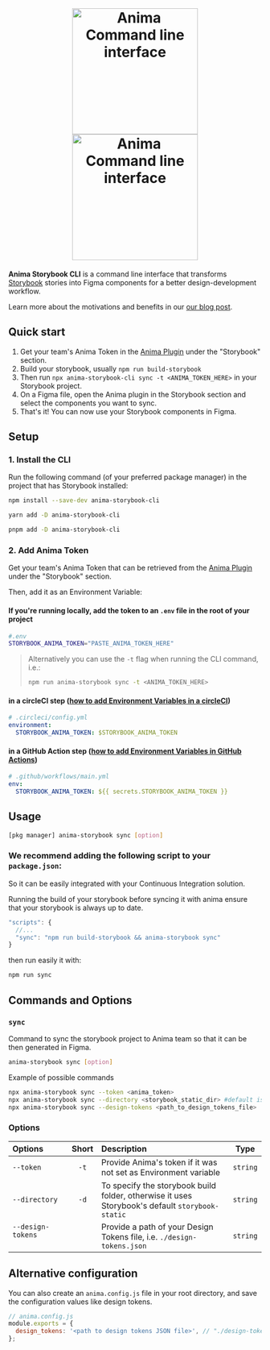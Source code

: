 <div align="center">
<br />
  <h1>
  <img src="https://user-images.githubusercontent.com/1323193/201663351-171f5916-bf03-44e0-9d9a-f5c69d3e3ec8.svg#gh-light-mode-only" width="250" alt="Anima Command line interface" />
  <img src="https://user-images.githubusercontent.com/1323193/201663360-76c32bdb-c4e4-43af-bcf7-5db760c9b71f.svg#gh-dark-mode-only" width="250" alt="Anima Command line interface" />
</h1>
</div>

**Anima Storybook CLI** is a command line interface that transforms [Storybook](https://storybook.js.org) stories into Figma components for a better design-development workflow.

Learn more about the motivations and benefits in our [our blog post](https://blog.animaapp.com/design-with-your-live-code-components-7f61e99b9bf0).

## Quick start
1. Get your team's Anima Token in the [Anima Plugin](https://www.figma.com/community/plugin/857346721138427857) under the "Storybook" section.
2. Build your storybook, usually `npm run build-storybook`
3. Then run `npx anima-storybook-cli sync -t <ANIMA_TOKEN_HERE>` in your Storybook project.
4. On a Figma file, open the Anima plugin in the Storybook section and select the components you want to sync.
5. That's it! You can now use your Storybook components in Figma.


## Setup

### 1. Install the CLI

Run the following command (of your preferred package manager) in the project that has Storybook installed:

```sh
npm install --save-dev anima-storybook-cli
```

```sh
yarn add -D anima-storybook-cli
```

```sh
pnpm add -D anima-storybook-cli
```

### 2. Add Anima Token

Get your team's Anima Token that can be retrieved from the [Anima Plugin](https://www.figma.com/community/plugin/857346721138427857) under the "Storybook" section.

Then, add it as an Environment Variable:

#### If you're running locally, add the token to an `.env` file in the root of your project

```sh
#.env
STORYBOOK_ANIMA_TOKEN="PASTE_ANIMA_TOKEN_HERE"
```

>Alternatively you can use the `-t` flag when running the CLI command, i.e.:
>```sh
>npm run anima-storybook sync -t <ANIMA_TOKEN_HERE>
>```

#### in a circleCI step ([how to add Environment Variables in a circleCI](https://circleci.com/docs/set-environment-variable/#set-an-environment-variable-in-a-project))

```yml
# .circleci/config.yml
environment:
  STORYBOOK_ANIMA_TOKEN: $STORYBOOK_ANIMA_TOKEN
```

#### in a GitHub Action step ([how to add Environment Variables in GitHub Actions](https://docs.github.com/en/actions/reference/encrypted-secrets#creating-encrypted-secrets-for-a-repository))

```yml
# .github/workflows/main.yml
env:
  STORYBOOK_ANIMA_TOKEN: ${{ secrets.STORYBOOK_ANIMA_TOKEN }}
```

## Usage

```sh
[pkg manager] anima-storybook sync [option]
```

### We recommend adding the following script to your `package.json`:

So it can be easily integrated with your Continuous Integration solution.

Running the build of your storybook before syncing it with anima ensure that your storybook is always up to date.

```js
"scripts": {
  //...
  "sync": "npm run build-storybook && anima-storybook sync"
}
```

then run easily it with:

```sh
npm run sync
```

## Commands and Options

### `sync`

Command to sync the storybook project to Anima team so that it can be then generated in Figma.

```sh
anima-storybook sync [option]
```

Example of possible commands

```sh
npx anima-storybook sync --token <anima_token> 
npx anima-storybook sync --directory <storybook_static_dir> #default is storybok-static
npx anima-storybook sync --design-tokens <path_to_design_tokens_file>
```

### Options

| Options           | Short | Description                                                                                     |   Type   |
| :---------------- | :---: | :---------------------------------------------------------------------------------------------- | :------: |
| `--token`         | `-t`  | Provide Anima's token if it was not set as Environment variable                                 | `string` |
| `--directory`     | `-d`  | To specify the storybook build folder, otherwise it uses Storybook's default `storybook-static` | `string` |
| `--design-tokens` &nbsp;&nbsp;&nbsp;&nbsp;&nbsp;&nbsp;&nbsp;&nbsp;&nbsp;&nbsp;&nbsp;&nbsp;&nbsp;&nbsp; |       | Provide a path of your Design Tokens file, i.e. `./design-tokens.json`                          | `string` |

## Alternative configuration

You can also create an `anima.config.js` file in your root directory, and save the configuration values like design tokens.

```js
// anima.config.js
module.exports = {
  design_tokens: '<path to design tokens JSON file>', // "./design-tokens.json"
};
```
